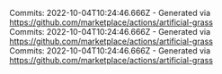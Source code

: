 Commits: 2022-10-04T10:24:46.666Z - Generated via https://github.com/marketplace/actions/artificial-grass
<br>
Commits: 2022-10-04T10:24:46.666Z - Generated via https://github.com/marketplace/actions/artificial-grass
<br>
Commits: 2022-10-04T10:24:46.666Z - Generated via https://github.com/marketplace/actions/artificial-grass
<br>
